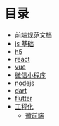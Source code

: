 <!--
 * @Author: 明华
 * @Date: 2021-01-04 11:57:29
 * @LastEditors: 明华
 * @LastEditTime: 2021-01-29 14:55:54
 * @Description:
 * @FilePath: /frontend-training/SUMMARY.md
-->

# 目录

- [前端规范文档](./specification/readme.md)
- [js 基础](./javascript-base/readme.md)
- [h5](./h5/readme.md)
- [react](./react/readme.md)
- [vue](./vue/readme.md)
- [微信小程序](./miniapp/readme.md)
- [nodejs](./nodejs/readme.md)
- [dart](./dart/readme.md)
- [flutter](./flutter/readme.md)
- [工程化](./engineering/readme.md)
  - [微前端](./engineering/micro_frontend.md)
